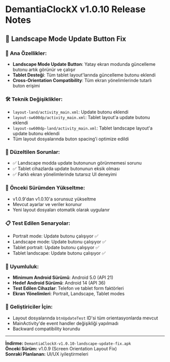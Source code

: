 # DemantiaClockX v1.0.10 Release Notes

## 🔧 Landscape Mode Update Button Fix

### 📱 **Ana Özellikler:**
- **Landscape Mode Update Button**: Yatay ekran modunda güncelleme butonu artık görünür ve çalışır
- **Tablet Desteği**: Tüm tablet layout'larında güncelleme butonu eklendi
- **Cross-Orientation Compatibility**: Tüm ekran yönelimlerinde tutarlı buton erişimi

### 🛠️ **Teknik Değişiklikler:**
- `layout-land/activity_main.xml`: Update butonu eklendi
- `layout-sw600dp/activity_main.xml`: Tablet layout'a update butonu eklendi  
- `layout-sw600dp-land/activity_main.xml`: Tablet landscape layout'a update butonu eklendi
- Tüm layout dosyalarında buton spacing'i optimize edildi

### 🐛 **Düzeltilen Sorunlar:**
- ✅ Landscape modda update butonunun görünmemesi sorunu
- ✅ Tablet cihazlarda update butonunun eksik olması
- ✅ Farklı ekran yönelimlerinde tutarsız UI deneyimi

### 🔄 **Önceki Sürümden Yükseltme:**
- v1.0.9'dan v1.0.10'a sorunsuz yükseltme
- Mevcut ayarlar ve veriler korunur
- Yeni layout dosyaları otomatik olarak uygulanır

### 📋 **Test Edilen Senaryolar:**
- Portrait mode: Update butonu çalışıyor ✅
- Landscape mode: Update butonu çalışıyor ✅  
- Tablet portrait: Update butonu çalışıyor ✅
- Tablet landscape: Update butonu çalışıyor ✅

### 🔧 **Uyumluluk:**
- **Minimum Android Sürümü**: Android 5.0 (API 21)
- **Hedef Android Sürümü**: Android 14 (API 36)
- **Test Edilen Cihazlar**: Telefon ve tablet form faktörleri
- **Ekran Yönelimleri**: Portrait, Landscape, Tablet modes

### 📝 **Geliştiriciler İçin:**
- Layout dosyalarında `btnUpdateTest` ID'si tüm orientasyonlarda mevcut
- MainActivity'de event handler değişikliği yapılmadı
- Backward compatibility korundu

---
**İndirme:** `DemantiaClockX-v1.0.10-landscape-update-fix.apk`  
**Önceki Sürüm:** v1.0.9 (Screen Orientation Layout Fix)  
**Sonraki Planlanan:** UI/UX iyileştirmeleri